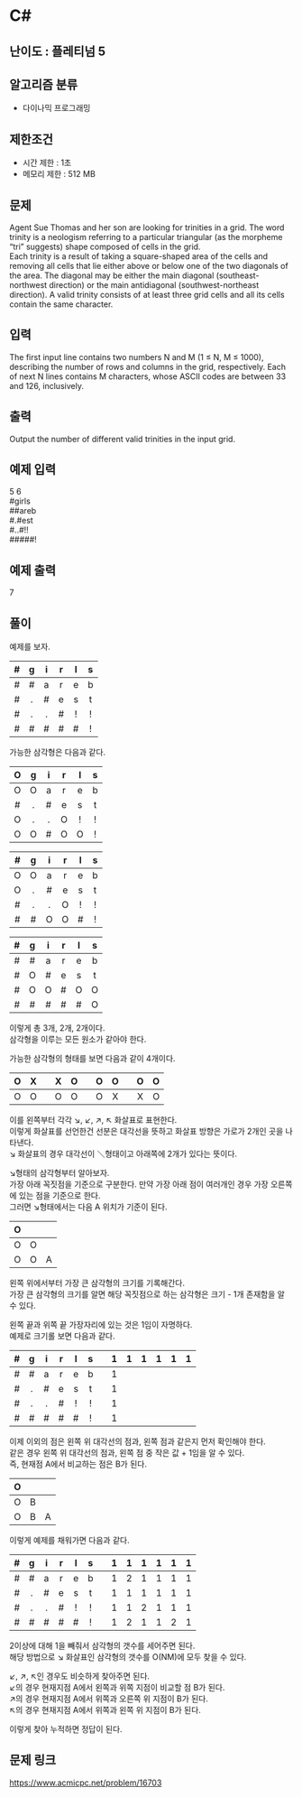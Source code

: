 # C#

## 난이도 : 플레티넘 5

## 알고리즘 분류
  - 다이나믹 프로그래밍

## 제한조건
  - 시간 제한 : 1초
  - 메모리 제한 : 512 MB

## 문제
Agent Sue Thomas and her son are looking for trinities in a grid. The word trinity is a neologism referring to a particular triangular (as the morpheme “tri” suggests) shape composed of cells in the grid.<br/>
Each trinity is a result of taking a square-shaped area of the cells and removing all cells that lie either above or below one of the two diagonals of the area. The diagonal may be either the main diagonal (southeast-northwest direction) or the main antidiagonal (southwest-northeast direction). A valid trinity consists of at least three grid cells and all its cells contain the same character.<br/>


## 입력
The first input line contains two numbers N and M (1 ≤ N, M ≤ 1000), describing the number of rows and columns in the grid, respectively. Each of next N lines contains M characters, whose ASCII codes are between 33 and 126, inclusively.<br/>


## 출력
Output the number of different valid trinities in the input grid.<br/>


## 예제 입력
5 6<br/>
\#girls<br/>
\#\#areb<br/>
\#\.\#est<br/>
\#\.\.\#\!\!<br/>
\#\#\#\#\#\!<br/>


## 예제 출력
7<br/>


## 풀이
예제를 보자.<br/>

|#|g|i|r|l|s|
|:---:|:---:|:---:|:---:|:---:|:---:|
|#|#|a|r|e|b|
|#|.|#|e|s|t|
|#|.|.|#|!|!|
|#|#|#|#|#|!|


가능한 삼각형은 다음과 같다.<br/>

|O|g|i|r|l|s|
|:---:|:---:|:---:|:---:|:---:|:---:|
|O|O|a|r|e|b|
|#|.|#|e|s|t|
|O|.|.|O|!|!|
|O|O|#|O|O|!|


|#|g|i|r|l|s|
|:---:|:---:|:---:|:---:|:---:|:---:|
|O|O|a|r|e|b|
|O|.|#|e|s|t|
|#|.|.|O|!|!|
|#|#|O|O|#|!|


|#|g|i|r|l|s|
|:---:|:---:|:---:|:---:|:---:|:---:|
|#|#|a|r|e|b|
|#|O|#|e|s|t|
|#|O|O|#|O|O|
|#|#|#|#|#|O|


이렇게 총 3개, 2개, 2개이다.<br/>
삼각형을 이루는 모든 원소가 같아야 한다.<br/>


가능한 삼각형의 형태를 보면 다음과 같이 4개이다.<br/>


|O|X||X|O||O|O||O|O|
|:---:|:---:|:---:|:---:|:---:|:---:|:---:|:---:|:---:|:---:|:---:|
|O|O||O|O||O|X||X|O|


이를 왼쪽부터 각각 ↘, ↙, ↗, ↖ 화살표로 표현한다.<br/>
이렇게 화살표를 선언한건 선분은 대각선을 뜻하고 화살표 방향은 가로가 2개인 곳을 나타낸다.<br/>
↘ 화살표의 경우 대각선이 ＼형태이고 아래쪽에 2개가 있다는 뜻이다.<br/>


↘형태의 삼각형부터 알아보자.<br/>
가장 아래 꼭짓점을 기준으로 구분한다. 만약 가장 아래 점이 여러개인 경우 가장 오른쪽에 있는 점을 기준으로 한다.<br/>
그러면 ↘형태에서는 다음 A 위치가 기준이 된다.<br/>

|O|||
|:---:|:---:|:---:|
|O|O||
|O|O|A|


왼쪽 위에서부터 가장 큰 삼각형의 크기를 기록해간다.<br/>
가장 큰 삼각형의 크기를 알면 해당 꼭짓점으로 하는 삼각형은 크기 - 1개 존재함을 알 수 있다.<br/>


왼쪽 끝과 위쪽 끝 가장자리에 있는 것은 1임이 자명하다.<br/>
예제로 크기롤 보면 다음과 같다.<br/>


|#|g|i|r|l|s||1|1|1|1|1|1|
|:---:|:---:|:---:|:---:|:---:|:---:|:---:|:---:|:---:|:---:|:---:|:---:|:---:|
|#|#|a|r|e|b||1||||||
|#|.|#|e|s|t||1||||||
|#|.|.|#|!|!||1||||||
|#|#|#|#|#|!||1||||||


이제 이외의 점은 왼쪽 위 대각선의 점과, 왼쪽 점과 같은지 먼저 확인해야 한다.<br/>
같은 경우 왼쪽 위 대각선의 점과, 왼쪽 점 중 작은 값 + 1임을 알 수 있다.<br/>
즉, 현재점 A에서 비교하는 점은 B가 된다.<br/>


|O|||
|:---:|:---:|:---:|
|O|B||
|O|B|A|


이렇게 예제를 채워가면 다음과 같다.<br/>

|#|g|i|r|l|s||1|1|1|1|1|1|
|:---:|:---:|:---:|:---:|:---:|:---:|:---:|:---:|:---:|:---:|:---:|:---:|:---:|
|#|#|a|r|e|b||1|2|1|1|1|1|
|#|.|#|e|s|t||1|1|1|1|1|1|
|#|.|.|#|!|!||1|1|2|1|1|1|
|#|#|#|#|#|!||1|2|1|1|2|1|


2이상에 대해 1을 빼줘서 삼각형의 갯수를 세어주면 된다.<br/>
해당 방법으로 ↘ 화살표인 삼각형의 갯수를 O(NM)에 모두 찾을 수 있다.<br/>


↙, ↗, ↖인 경우도 비슷하게 찾아주면 된다.<br/>
↙의 경우 현재지점 A에서 왼쪽과 위쪽 지점이 비교할 점 B가 된다.<br/>
↗의 경우 현재지점 A에서 위쪽과 오른쪽 위 지점이 B가 된다.<br/>
↖의 경우 현재지점 A에서 위쪽과 왼쪽 위 지점이 B가 된다.<br/>


이렇게 찾아 누적하면 정답이 된다.<br/>


## 문제 링크
https://www.acmicpc.net/problem/16703
